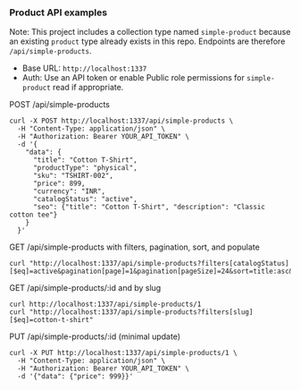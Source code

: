 ### Product API examples

Note: This project includes a collection type named `simple-product` because an existing `product` type already exists in this repo. Endpoints are therefore `/api/simple-products`.

- Base URL: `http://localhost:1337`
- Auth: Use an API token or enable Public role permissions for `simple-product` read if appropriate.

POST /api/simple-products

```
curl -X POST http://localhost:1337/api/simple-products \
  -H "Content-Type: application/json" \
  -H "Authorization: Bearer YOUR_API_TOKEN" \
  -d '{
    "data": {
      "title": "Cotton T-Shirt",
      "productType": "physical",
      "sku": "TSHIRT-002",
      "price": 899,
      "currency": "INR",
      "catalogStatus": "active",
      "seo": {"title": "Cotton T-Shirt", "description": "Classic cotton tee"}
    }
  }'
```

GET /api/simple-products with filters, pagination, sort, and populate

```
curl "http://localhost:1337/api/simple-products?filters[catalogStatus][$eq]=active&pagination[page]=1&pagination[pageSize]=24&sort=title:asc&populate=images,thumbnail"
```

GET /api/simple-products/:id and by slug

```
curl http://localhost:1337/api/simple-products/1
curl "http://localhost:1337/api/simple-products?filters[slug][$eq]=cotton-t-shirt"
```

PUT /api/simple-products/:id (minimal update)

```
curl -X PUT http://localhost:1337/api/simple-products/1 \
  -H "Content-Type: application/json" \
  -H "Authorization: Bearer YOUR_API_TOKEN" \
  -d '{"data": {"price": 999}}'
```


